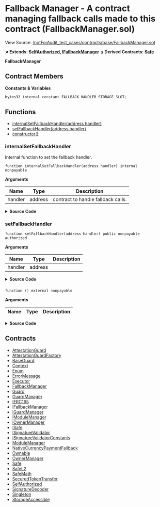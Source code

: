 # Fallback Manager - A contract managing fallback calls made to this contract (FallbackManager.sol)

View Source: [/notForAudit_test_cases/contracts/base/FallbackManager.sol](../notForAudit_test_cases/contracts/base/FallbackManager.sol)

**↗ Extends: [SelfAuthorized](SelfAuthorized.md), [IFallbackManager](IFallbackManager.md)**
**↘ Derived Contracts: [Safe](Safe.md)**

**FallbackManager**

## Contract Members

**Constants & Variables**

```js
bytes32 internal constant FALLBACK_HANDLER_STORAGE_SLOT;

```

## Functions

- [internalSetFallbackHandler(address handler)](#internalsetfallbackhandler)
- [setFallbackHandler(address handler)](#setfallbackhandler)
- [constructor()](#)

### internalSetFallbackHandler

Internal function to set the fallback handler.

```solidity
function internalSetFallbackHandler(address handler) internal nonpayable
```

**Arguments**

| Name    | Type    | Description                        |
| ------- | ------- | ---------------------------------- |
| handler | address | contract to handle fallback calls. |

<details>
	<summary><strong>Source Code</strong></summary>

```javascript
function internalSetFallbackHandler(address handler) internal {
        /*
            If a fallback handler is set to self, then the following attack vector is opened:
            Imagine we have a function like this:
            function withdraw() internal authorized {
                withdrawalAddress.call.value(address(this).balance)("");
            }

            If the fallback method is triggered, the fallback handler appends the msg.sender address to the calldata and calls the fallback handler.
            A potential attacker could call a Safe with the 3 bytes signature of a withdraw function. Since 3 bytes do not create a valid signature,
            the call would end in a fallback handler. Since it appends the msg.sender address to the calldata, the attacker could craft an address
            where the first 3 bytes of the previous calldata + the first byte of the address make up a valid function signature. The subsequent call would result in unsanctioned access to Safe's internal protected methods.
            For some reason, solidity matches the first 4 bytes of the calldata to a function signature, regardless if more data follow these 4 bytes.
        */
        if (handler == address(this)) revertWithError("GS400");

        /* solhint-disable no-inline-assembly */
        /// @solidity memory-safe-assembly
        assembly {
            sstore(FALLBACK_HANDLER_STORAGE_SLOT, handler)
        }
        /* solhint-enable no-inline-assembly */
    }
```

</details>

### setFallbackHandler

```solidity
function setFallbackHandler(address handler) public nonpayable authorized
```

**Arguments**

| Name    | Type    | Description |
| ------- | ------- | ----------- |
| handler | address |             |

<details>
	<summary><strong>Source Code</strong></summary>

```javascript
function setFallbackHandler(address handler) public override authorized {
        internalSetFallbackHandler(handler);
        emit ChangedFallbackHandler(handler);
    }
```

</details>

###

```solidity
function () external nonpayable
```

**Arguments**

| Name | Type | Description |
| ---- | ---- | ----------- |

<details>
	<summary><strong>Source Code</strong></summary>

```javascript
fallback() external {
        /* solhint-disable no-inline-assembly */
        /// @solidity memory-safe-assembly
        assembly {
            // When compiled with the optimizer, the compiler relies on a certain assumptions on how the
            // memory is used, therefore we need to guarantee memory safety (keeping the free memory point 0x40 slot intact,
            // not going beyond the scratch space, etc)
            // Solidity docs: https://docs.soliditylang.org/en/latest/assembly.html#memory-safety

            let handler := sload(FALLBACK_HANDLER_STORAGE_SLOT)

            if iszero(handler) {
                return(0, 0)
            }

            let ptr := mload(0x40)
            calldatacopy(ptr, 0, calldatasize())

            // The msg.sender address is shifted to the left by 12 bytes to remove the padding
            // Then the address without padding is stored right after the calldata
            mstore(add(ptr, calldatasize()), shl(96, caller()))

            // Add 20 bytes for the address appended add the end
            let success := call(gas(), handler, 0, ptr, add(calldatasize(), 20), 0, 0)

            returndatacopy(ptr, 0, returndatasize())
            if iszero(success) {
                revert(ptr, returndatasize())
            }
            return(ptr, returndatasize())
        }
        /* solhint-enable no-inline-assembly */
    }
```

</details>

## Contracts

- [AttestationGuard](AttestationGuard.md)
- [AttestationGuardFactory](AttestationGuardFactory.md)
- [BaseGuard](BaseGuard.md)
- [Context](Context.md)
- [Enum](Enum.md)
- [ErrorMessage](ErrorMessage.md)
- [Executor](Executor.md)
- [FallbackManager](FallbackManager.md)
- [Guard](Guard.md)
- [GuardManager](GuardManager.md)
- [IERC165](IERC165.md)
- [IFallbackManager](IFallbackManager.md)
- [IGuardManager](IGuardManager.md)
- [IModuleManager](IModuleManager.md)
- [IOwnerManager](IOwnerManager.md)
- [ISafe](ISafe.md)
- [ISignatureValidator](ISignatureValidator.md)
- [ISignatureValidatorConstants](ISignatureValidatorConstants.md)
- [ModuleManager](ModuleManager.md)
- [NativeCurrencyPaymentFallback](NativeCurrencyPaymentFallback.md)
- [Ownable](Ownable.md)
- [OwnerManager](OwnerManager.md)
- [Safe](Safe.md)
- [SafeL2](SafeL2.md)
- [SafeMath](SafeMath.md)
- [SecuredTokenTransfer](SecuredTokenTransfer.md)
- [SelfAuthorized](SelfAuthorized.md)
- [SignatureDecoder](SignatureDecoder.md)
- [Singleton](Singleton.md)
- [StorageAccessible](StorageAccessible.md)
